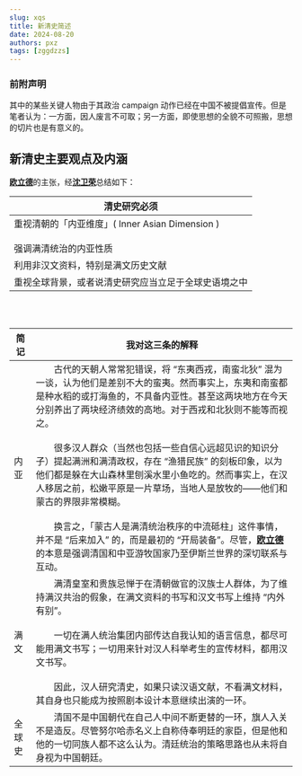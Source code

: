 ```yaml
---
slug: xqs
title: 新清史简述
date: 2024-08-20
authors: pxz
tags: [zggdzzs]
---
```


### 前附声明

其中的某些关键人物由于其政治 campaign 动作已经在中国不被提倡宣传。但是笔者认为：一方面，因人废言不可取；另一方面，即使思想的全貌不可照搬，思想的切片也是有意义的。

<!-- truncate -->

## 新清史主要观点及内涵

[**欧立德**](https://scholar.harvard.edu/elliott)的主张，经[**沈卫荣**](https://www.zhongwen.tsinghua.edu.cn/info/1171/1393.htm)总结如下： 

| 清史研究必须 |
| ------ |
| 重视清朝的「内亚维度」( Inner Asian Dimension )<br></br>强调满清统治的内亚性质 |
| 利用非汉文资料，特别是满文历史文献|
| 重视全球背景，或者说清史研究应当立足于全球史语境之中|

<br></br>

|简记|我对这三条的解释|
|---|---|
|内亚|　　古代的天朝人常常犯错误，将 “东夷西戎，南蛮北狄” 混为一谈，认为他们是差别不大的蛮夷。然而事实上，东夷和南蛮都是种水稻的或打海鱼的，不具备内亚性。甚至这两块地方在今天分别养出了两块经济绩效的高地。对于西戎和北狄则不能等而视之。 <br></br>　　很多汉人群众（当然也包括一些自信心远超见识的知识分子）提起满洲和满清政权，存在 “渔猎民族” 的刻板印象，以为他们都是躲在大山森林里刨溪水里小鱼吃的。然而事实上，在汉人移居之前，松嫩平原是一片草场，当地人是放牧的——他们和蒙古的界限非常模糊。<br></br> 　　换言之，「蒙古人是满清统治秩序的中流砥柱」这件事情，并不是 “后来加入” 的，而是最初的 “开局装备”。尽管，[**欧立德**](https://scholar.harvard.edu/elliott)的本意是强调清国和中亚游牧国家乃至伊斯兰世界的深切联系与互动。|
|满文| 　　满清皇室和贵族忌惮于在清朝做官的汉族士人群体，为了维持满汉共治的假象，在满文资料的书写和汉文书写上维持 “内外有别”。<br></br>　　一切在满人统治集团内部传达自我认知的语言信息，都尽可能用满文书写；一切用来针对汉人科举考生的宣传材料，都用汉文书写。<br></br>　　因此，汉人研究清史，如果只读汉语文献，不看满文材料，其自身也只能成为按照剧本设计本意继续出演的一环。|
|全球史|　　清国不是中国朝代在自己人中间不断更替的一环，旗人入关不是造反。尽管努尔哈赤名义上自称侍奉明廷的家臣，但是他和他的一切同族人都不这么认为。清廷统治的策略思路也从未将自身视为中国朝廷。|